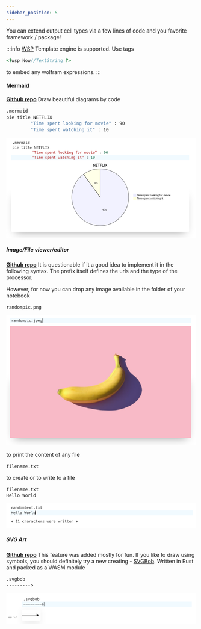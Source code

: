 ```yaml
---
sidebar_position: 5
---
```

You can extend output cell types via a few lines of code and you favorite framework / package!

:::info
[WSP](https://github.com/JerryI/tinyweb-mathematica) Template engine is supported. Use tags 
```php
<?wsp Now//TextString ?>
```
to embed any wolfram expressions.
:::

#### Mermaid
__[Github repo](https://github.com/JerryI/wljs-mermaid-support)__
Draw beautiful diagrams by code 
```bash
.mermaid
pie title NETFLIX
         "Time spent looking for movie" : 90
         "Time spent watching it" : 10
```

![](../../imgs/Screenshot%202023-03-31%20at%2016.01.28.png)

##### Image/File viewer/editor
__[Github repo](https://github.com/JerryI/wljs-magic-support)__
It is questionable if it a good idea to implement it in the following syntax. The prefix itself defines the urls and the type of the processor. 

However, for now you can drop any image available in the folder of your notebook
```shell
randompic.png
```

![](../../imgs/Screenshot%202023-03-31%20at%2016.06.38.png)

to print the content of any file
```
filename.txt
```

to create or to write to a file
```
filename.txt
Hello World
```

![](../../imgs/Screenshot%202023-03-31%20at%2016.07.58.png)

##### SVG Art
__[Github repo](https://github.com/JerryI/wljs-svgbob-support)__
This feature was added mostly for fun. If you like to draw using symbols, you should definitely try a new creating - [SVGBob](https://github.com/ivanceras/svgbob). Written in Rust and packed as a WASM module

```shell
.svgbob
--------->
```

![](../../imgs/Screenshot%202023-03-31%20at%2015.59.37.png)

